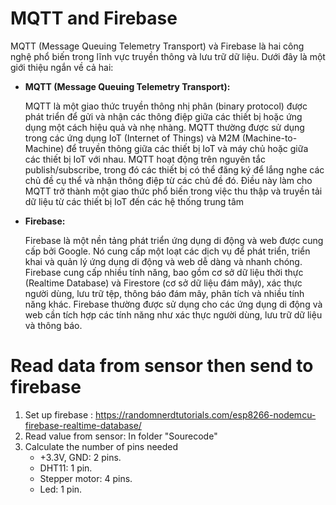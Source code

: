 # MQTT and Firebase


MQTT (Message Queuing Telemetry Transport) và Firebase là hai công nghệ phổ biến trong lĩnh vực truyền thông và lưu trữ dữ liệu. Dưới đây là một giới thiệu ngắn về cả hai:

- **MQTT (Message Queuing Telemetry Transport):**

    MQTT là một giao thức truyền thông nhị phân (binary protocol) được phát triển để gửi và nhận các thông điệp giữa các thiết bị hoặc ứng dụng một cách hiệu quả và nhẹ nhàng. MQTT thường được sử dụng trong các ứng dụng IoT (Internet of Things) và M2M (Machine-to-Machine) để truyền thông giữa các thiết bị IoT và máy chủ hoặc giữa các thiết bị IoT với nhau. MQTT hoạt động trên nguyên tắc publish/subscribe, trong đó các thiết bị có thể đăng ký để lắng nghe các chủ đề cụ thể và nhận thông điệp từ các chủ đề đó. Điều này làm cho MQTT trở thành một giao thức phổ biến trong việc thu thập và truyền tải dữ liệu từ các thiết bị IoT đến các hệ thống trung tâm

- **Firebase:**

    Firebase là một nền tảng phát triển ứng dụng di động và web được cung cấp bởi Google. Nó cung cấp một loạt các dịch vụ để phát triển, triển khai và quản lý ứng dụng di động và web dễ dàng và nhanh chóng. Firebase cung cấp nhiều tính năng, bao gồm cơ sở dữ liệu thời thực (Realtime Database) và Firestore (cơ sở dữ liệu đám mây), xác thực người dùng, lưu trữ tệp, thông báo đám mây, phân tích và nhiều tính năng khác. Firebase thường được sử dụng cho các ứng dụng di động và web cần tích hợp các tính năng như xác thực người dùng, lưu trữ dữ liệu và thông báo.

# Read data from sensor then send to firebase

1. Set up firebase : https://randomnerdtutorials.com/esp8266-nodemcu-firebase-realtime-database/
2. Read value from sensor: In folder "Sourecode"
3. Calculate the number of pins needed
   - +3.3V, GND: 2 pins.
   - DHT11: 1 pin.
   - Stepper motor: 4 pins.
   - Led: 1 pin.
